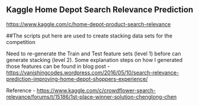 ## Kaggle Home Depot Search Relevance Prediction

https://www.kaggle.com/c/home-depot-product-search-relevance

##The scripts put here are used to create stacking data sets for the competition

Need to re-generate the Train and Test feature sets (level 1) before can generate stacking (level 2). Some explanation steps on how I generated those features can be found in blog post - https://vanishingcodes.wordpress.com/2016/05/10/search-relevance-prediction-improving-home-depot-shoppers-experience/

Reference - https://www.kaggle.com/c/crowdflower-search-relevance/forums/t/15186/1st-place-winner-solution-chenglong-chen


